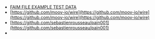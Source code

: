 - [FAIM FILE EXAMPLE TEST DATA](https://github.com/moov-io/wire/blob/master/test/testdata/fedWireMessage-BankTransfer.json)
- [https://github.com/moov-io/wire](https://github.com/moov-io/wire](https://github.com/moov-io/wire](https://github.com/moov-io/wire)
- [https://github.com/sebastienrousseau/pain001](https://github.com/sebastienrousseau/pain001)
-